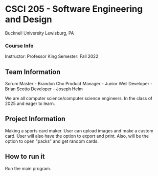 # CSCI 205 - Software Engineering and Design
Bucknell University
Lewisburg, PA

### Course Info
Instructor: Professor King
Semester: Fall 2022

## Team Information
Scrum Master - Brandon Cho
Product Manager - Junior Weil
Developer - Brian Scotto
Developer - Joseph Helm

We are all computer science/computer science engineers.
In the class of 2025 and eager to learn.

## Project Information
Making a sports card maker. User can upload images and make a 
custom card. User will also have the option to export and print.
Also, will be the option to open "packs" and get random cards.

## How to run it
Run the main program. 